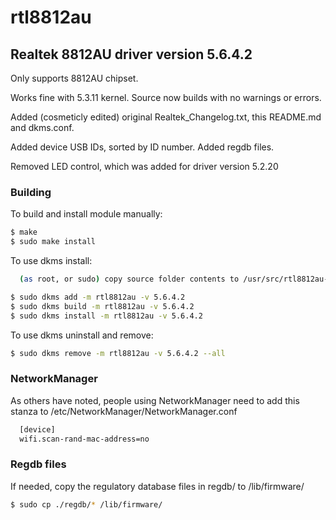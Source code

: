 # rtl8812au

## Realtek 8812AU driver version 5.6.4.2

Only supports 8812AU chipset.

Works fine with 5.3.11 kernel. Source now builds with no warnings or errors.

Added (cosmeticly edited) original Realtek_Changelog.txt, this README.md and dkms.conf.

Added device USB IDs, sorted by ID number.
Added regdb files.

Removed LED control, which was added for driver version 5.2.20

### Building

To build and install module manually:
```sh
$ make
$ sudo make install
```

To use dkms install:

```sh
  (as root, or sudo) copy source folder contents to /usr/src/rtl8812au-5.6.4.2
```

```sh
$ sudo dkms add -m rtl8812au -v 5.6.4.2
$ sudo dkms build -m rtl8812au -v 5.6.4.2
$ sudo dkms install -m rtl8812au -v 5.6.4.2
```

To use dkms uninstall and remove:

```sh
$ sudo dkms remove -m rtl8812au -v 5.6.4.2 --all
```

### NetworkManager

As others have noted, people using NetworkManager need to add this stanza to /etc/NetworkManager/NetworkManager.conf

```sh
  [device]
  wifi.scan-rand-mac-address=no
```

### Regdb files

If needed, copy the regulatory database files in regdb/ to /lib/firmware/

```sh
$ sudo cp ./regdb/* /lib/firmware/
```
